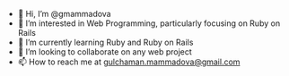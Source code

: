 - 👋 Hi, I’m @gmammadova
- 👀 I’m interested in Web Programming, particularly focusing on Ruby on Rails
- 🌱 I’m currently learning Ruby and Ruby on Rails
- 💞️ I’m looking to collaborate on any web project
- 📫 How to reach me at gulchaman.mammadova@gmail.com

<!---
gmammadova/gmammadova is a ✨ special ✨ repository because its `README.md` (this file) appears on your GitHub profile.
You can click the Preview link to take a look at your changes.
--->
